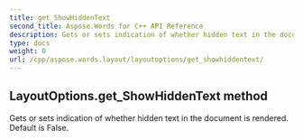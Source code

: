 ```yaml
---
title: get_ShowHiddenText
second_title: Aspose.Words for C++ API Reference
description: Gets or sets indication of whether hidden text in the document is rendered. Default is False. 
type: docs
weight: 0
url: /cpp/aspose.words.layout/layoutoptions/get_showhiddentext/
---
```

## LayoutOptions.get_ShowHiddenText method


Gets or sets indication of whether hidden text in the document is rendered. Default is False.

